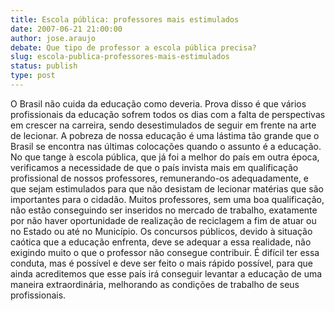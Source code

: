```yaml
---
title: Escola pública: professores mais estimulados
date: 2007-06-21 21:00:00
author: jose.araujo
debate: Que tipo de professor a escola pública precisa?
slug: escola-publica-professores-mais-estimulados
status: publish 
type: post
---
```


O Brasil não cuida da educação como deveria. Prova disso é que vários profissionais da educação sofrem todos os dias com a falta de perspectivas em crescer na carreira, sendo desestimulados de seguir em frente na arte de lecionar. A pobreza de nossa educação é uma lástima tão grande que o Brasil se encontra nas últimas colocações quando o assunto é a educação. No que tange à escola pública, que já foi a melhor do país em outra época, verificamos a necessidade de que o país invista mais em qualificação profissional de nossos professores, remunerando-os adequadamente, e que sejam estimulados para que não desistam de lecionar matérias que são importantes para o cidadão. Muitos professores, sem uma boa qualificação, não estão conseguindo ser inseridos no mercado de trabalho, exatamente por não haver oportunidade de realização de reciclagem a fim de atuar ou no Estado ou até no Município. Os concursos públicos, devido à situação caótica que a educação enfrenta, deve se adequar a essa realidade, não exigindo muito o que o professor não consegue contribuir. É difícil ter essa conduta, mas é possível e deve ser feito o mais rápido possível, para que ainda acreditemos que esse país irá conseguir levantar a educação de uma maneira extraordinária, melhorando as condições de trabalho de seus profissionais.
